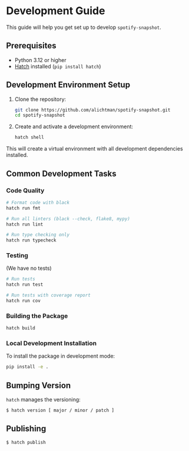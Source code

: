 # Development Guide

This guide will help you get set up to develop `spotify-snapshot`.

## Prerequisites

- Python 3.12 or higher
- [Hatch](https://hatch.pypa.io/latest/install/) installed (`pip install hatch`)

## Development Environment Setup

1. Clone the repository:

   ```bash
   git clone https://github.com/alichtman/spotify-snapshot.git
   cd spotify-snapshot
   ```

2. Create and activate a development environment:
   ```bash
   hatch shell
   ```

This will create a virtual environment with all development dependencies installed.

## Common Development Tasks

### Code Quality

```bash
# Format code with black
hatch run fmt

# Run all linters (black --check, flake8, mypy)
hatch run lint

# Run type checking only
hatch run typecheck
```

### Testing

(We have no tests)

```bash
# Run tests
hatch run test

# Run tests with coverage report
hatch run cov
```

### Building the Package

```bash
hatch build
```

### Local Development Installation

To install the package in development mode:

```bash
pip install -e .
```

## Bumping Version

`hatch` manages the versioning:

```bash
$ hatch version [ major / minor / patch ]
```

## Publishing

```bash
$ hatch publish
```
